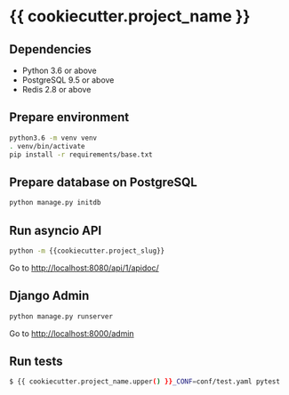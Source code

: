 # {{ cookiecutter.project_name }}

## Dependencies
* Python 3.6 or above
* PostgreSQL 9.5 or above
* Redis 2.8 or above

## Prepare environment

```bash
python3.6 -m venv venv
. venv/bin/activate
pip install -r requirements/base.txt
```

## Prepare database on PostgreSQL

```bash
python manage.py initdb
```

## Run asyncio API

```bash
python -m {{cookiecutter.project_slug}}
```
Go to [http://localhost:8080/api/1/apidoc/](http://localhost:8080/api/1/apidoc/)

## Django Admin

```bash
python manage.py runserver
```

Go to [http://localhost:8000/admin](http://localhost:8000/admin)

## Run tests

```bash
$ {{ cookiecutter.project_name.upper() }}_CONF=conf/test.yaml pytest
```

